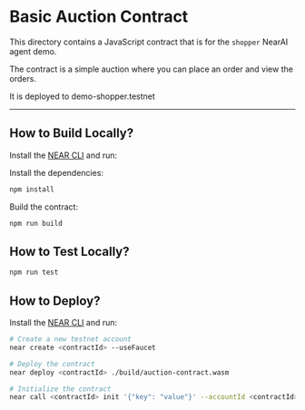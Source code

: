 # Basic Auction Contract

This directory contains a JavaScript contract that is for the `shopper` NearAI agent demo.

The contract is a simple auction where you can place an order and view the orders.

It is deployed to demo-shopper.testnet

---

## How to Build Locally?

Install the [NEAR CLI](https://docs.near.org/tools/near-cli#installation) and run:

Install the dependencies:

```bash
npm install
```

Build the contract:

```bash
npm run build
```

## How to Test Locally?

```bash
npm run test
```

## How to Deploy?

Install the [NEAR CLI](https://docs.near.org/tools/near-cli#installation) and run:

```bash
# Create a new testnet account
near create <contractId> --useFaucet

# Deploy the contract
near deploy <contractId> ./build/auction-contract.wasm

# Initialize the contract
near call <contractId> init '{"key": "value"}' --accountId <contractId>
```